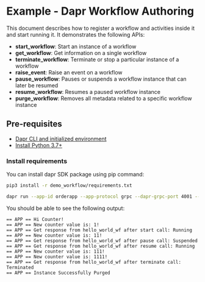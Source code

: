 # Example - Dapr Workflow Authoring

This document describes how to register a workflow and activities inside it and start running it.
It demonstrates the following APIs:
- **start_workflow**: Start an instance of a workflow
- **get_workflow**: Get information on a single workflow
- **terminate_workflow**: Terminate or stop a particular instance of a workflow
- **raise_event**: Raise an event on a workflow
- **pause_workflow**: Pauses or suspends a workflow instance that can later be resumed
- **resume_workflow**: Resumes a paused workflow instance
- **purge_workflow**: Removes all metadata related to a specific workflow instance
## Pre-requisites

- [Dapr CLI and initialized environment](https://docs.dapr.io/getting-started)
- [Install Python 3.7+](https://www.python.org/downloads/)

### Install requirements

You can install dapr SDK package using pip command:

<!-- STEP
name: Install requirements
-->

```sh
pip3 install -r demo_workflow/requirements.txt
```

<!-- END_STEP -->

<!-- STEP
name: Running this example
expected_stdout_lines:
  - "== APP == Hi Counter!"
  - "== APP == New counter value is: 1!"
  - "== APP == Get response from hello_world_wf after start call: Running"
  - "== APP == New counter value is: 11!"
  - "== APP == Get response from hello_world_wf after pause call: Suspended"
  - "== APP == Get response from hello_world_wf after resume call: Running"
  - "== APP == New counter value is: 111!"
  - "== APP == New counter value is: 1111!"
  - "== APP == Get response from hello_world_wf after terminate call: Terminated"
  - "== APP == Instance Successfully Purged"
background: true
timeout_seconds: 30
sleep: 15
-->

```sh
dapr run --app-id orderapp --app-protocol grpc --dapr-grpc-port 4001 --components-path components --placement-host-address localhost:50005 -- python3 app.py
```

<!-- END_STEP -->

You should be able to see the following output:
```
== APP == Hi Counter!
== APP == New counter value is: 1!
== APP == Get response from hello_world_wf after start call: Running
== APP == New counter value is: 11!
== APP == Get response from hello_world_wf after pause call: Suspended
== APP == Get response from hello_world_wf after resume call: Running
== APP == New counter value is: 111!
== APP == New counter value is: 1111!
== APP == Get response from hello_world_wf after terminate call: Terminated
== APP == Instance Successfully Purged
```
